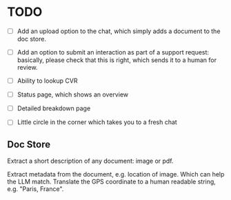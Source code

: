 # TODO

- [ ] Add an upload option to the chat, which simply adds a document to the doc store.
- [ ] Add an option to submit an interaction as part of a support request: basically, please check that this is right, which sends it to a human for review.
- [ ] Ability to lookup CVR

- [ ] Status page, which shows an overview
- [ ] Detailed breakdown page
- [ ] Little circle in the corner which takes you to a fresh chat

## Doc Store

Extract a short description of any document: image or pdf.

Extract metadata from the document, e.g. location of image. Which can help the LLM match. Translate the GPS coordinate to a human readable string, e.g. "Paris, France".






